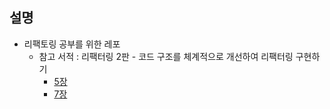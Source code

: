 ## 설명

- 리팩토링 공부를 위한 레포
  - 참고 서적 : 리팩터링 2판 - 코드 구조를 체계적으로 개선하여 리팩터링 구현하기
    - [5장](https://github.com/dddeok/refactoring/tree/main/src/5.catalog-refactoring)
    - [7장](https://github.com/dddeok/refactoring/tree/main/src/7.encapsulation)
